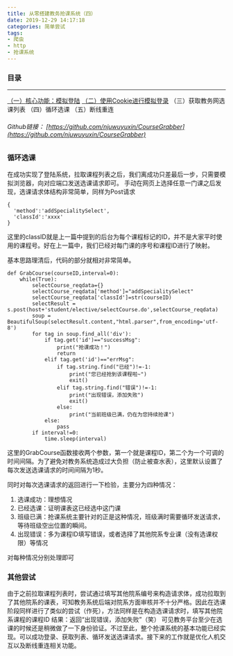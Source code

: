 ```yaml
---
title: 从零搭建教务抢课系统（四）
date: 2019-12-29 14:17:18
categories: 简单尝试
tags:
- 爬虫
- http
- 抢课系统
---
```

### 目录
----
[（一）核心功能：模拟登陆](https://njuwuyuxin.github.io/2019/12/26/%E4%BB%8E%E9%9B%B6%E6%90%AD%E5%BB%BA%E6%95%99%E5%8A%A1%E6%8A%A2%E8%AF%BE%E7%B3%BB%E7%BB%9F%EF%BC%88%E4%B8%80%EF%BC%89/)
[（二）使用Cookie进行模拟登录](https://njuwuyuxin.github.io/2019/12/27/%E4%BB%8E%E9%9B%B6%E6%90%AD%E5%BB%BA%E6%95%99%E5%8A%A1%E6%8A%A2%E8%AF%BE%E7%B3%BB%E7%BB%9F%EF%BC%88%E4%BA%8C%EF%BC%89/)
（三）获取教务网选课列表
（四）循环选课
（五）断线重连

###### Github链接： [https://github.com/njuwuyuxin/CourseGrabber](https://github.com/njuwuyuxin/CourseGrabber)

### 循环选课
在成功实现了登陆系统，拉取课程列表之后，我们离成功只差最后一步，只需要模拟浏览器，向对应端口发送选课请求即可。
手动在网页上选择任意一门课之后发现，选课请求体结构非常简单，同样为Post请求
```
{
  'method':'addSpecialitySelect',
  'classId':'xxxx'
}
```
这里的classID就是上一篇中提到的后台为每个课程标记的ID，并不是大家平时使用的课程号。好在上一篇中，我们已经对每门课的序号和课程ID进行了映射。

基本思路理清后，代码的部分就相对非常简单。
```
def GrabCourse(courseID,interval=0):
    while(True):
        selectCourse_reqdata={}
        selectCourse_reqdata['method']="addSpecialitySelect"
        selectCourse_reqdata['classId']=str(courseID)
        selectResult = s.post(host+'student/elective/selectCourse.do',selectCourse_reqdata)
        soup = BeautifulSoup(selectResult.content,"html.parser",from_encoding='utf-8')
        for tag in soup.find_all('div'):
            if tag.get('id')=="successMsg":
                print("抢课成功！")
                return
            elif tag.get('id')=="errMsg":   
                if tag.string.find("已经")!=-1:
                    print("您已经抢到该课程啦~")
                    exit()
                elif tag.string.find("错误")!=-1:
                    print("出现错误，添加失败")
                    exit()
                else:
                    print("当前班级已满，仍在为您持续抢课")
            else:
                pass
        if interval!=0:
            time.sleep(interval)
```
这里的GrabCourse函数接收两个参数，第一个就是课程ID，第二个为一个可调的时间间隔。为了避免对教务系统造成过大负担（防止被查水表），这里默认设置了每次发送选课请求的时间间隔为1秒。

同时对每次选课请求的返回进行一下检验，主要分为四种情况：
1. 选课成功：理想情况
2. 已经选课：证明课表这已经选中这门课
3. 班级已满：抢课系统主要针对的正是这种情况，班级满时需要循环发送请求，等待班级空出位置的瞬间。
4. 出现错误：多为课程ID填写错误，或者选择了其他院系专业课（没有选课权限）等情况

对每种情况分别处理即可

### 其他尝试
由于之前拉取课程列表时，尝试通过填写其他院系编号来构造请求体，成功拉取到了其他院系的课表，可知教务系统后端对院系方面审核并不十分严格。因此在选课阶段同样进行了类似的尝试（作死），方法同样是在构造选课请求时，填写其他院系课程的课程ID
结果：返回“出现错误，添加失败”（笑） 
可见教务平台至少在选课的时候还是稍微做了一下身份验证。不过至此，整个抢课系统的基本功能已经实现。可以成功登录、获取列表、循环发送选课请求。接下来的工作就是优化人机交互以及断线重连相关功能。
